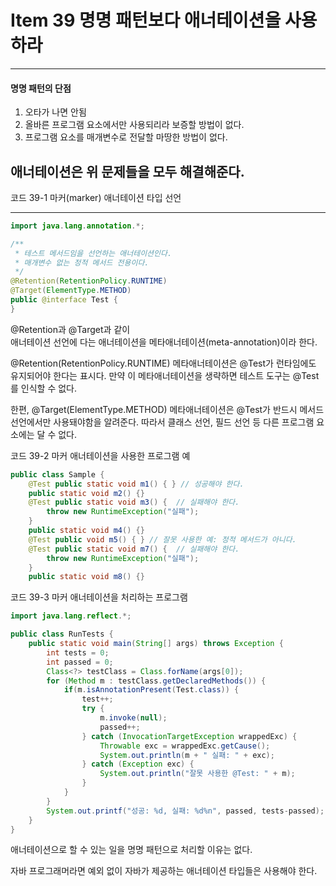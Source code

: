# Item 39 명명 패턴보다 애너테이션을 사용하라 

--------------------------------------------
#### 명명 패턴의 단점 
1. 오타가 나면 안됨
2. 올바른 프로그램 요소에서만 사용되리라 보증할 방법이 없다. 
3. 프로그램 요소를 매개변수로 전달할 마땅한 방법이 없다.


## 애너테이션은 위 문제들을 모두 해결해준다. 



코드 39-1 마커(marker) 애너테이션 타입 선언

<hr>

``` java
import java.lang.annotation.*;

/**
 * 테스트 메서드임을 선언하는 애너테이션인다. 
 * 매개변수 없는 정적 메서드 전용이다. 
 */
@Retention(RetentionPolicy.RUNTIME)
@Target(ElementType.METHOD)
public @interface Test {
}
```
@Retention과 @Target과 같이  
애너테이션 선언에 다는 애너테이션을 메타애너테이션(meta-annotation)이라 한다. 

@Retention(RetentionPolicy.RUNTIME) 메타애너테이션은 @Test가 런타임에도 유지되어야 한다는 표시다. 
만약 이 메타애너테이션을 생략하면 테스트 도구는 @Test를 인식할 수 없다. 

한편, @Target(ElementType.METHOD) 메타애너테이션은 @Test가 반드시 메서드 선언에서만 사용돼야함을 알려준다. 
따라서 클래스 선언, 필드 선언 등 다른 프로그램 요소에는 달 수 없다. 


코드 39-2 마커 애너테이션을 사용한 프로그램 예
``` java
public class Sample {
    @Test public static void m1() { } // 성공해야 한다.
    public static void m2() {}
    @Test public static void m3() {  // 실패해야 한다.
        throw new RuntimeException("실패");
    }
    public static void m4() {}
    @Test public void m5() { } // 잘못 사용한 예: 정적 메서드가 아니다.
    @Test public static void m7() {  // 실패해야 한다.
        throw new RuntimeException("실패");
    }
    public static void m8() {}
```

코드 39-3 마커 애너테이션을 처리하는 프로그램
``` java
import java.lang.reflect.*;

public class RunTests {
    public static void main(String[] args) throws Exception {
        int tests = 0;
        int passed = 0;
        Class<?> testClass = Class.forName(args[0]);
        for (Method m : testClass.getDeclaredMethods()) {
            if(m.isAnnotationPresent(Test.class)) {
                test++;
                try {
                    m.invoke(null);
                    passed++;
                } catch (InvocationTargetException wrappedExc) {
                    Throwable exc = wrappedExc.getCause();
                    System.out.println(m + " 실패: " + exc);
                } catch (Exception exc) {
                    System.out.println("잘못 사용한 @Test: " + m);
                }
            }
        }
        System.out.printf("성공: %d, 실패: %d%n", passed, tests-passed);
    }
}
```




애너테이션으로 할 수 있는 일을 명명 패턴으로 처리할 이유는 없다. 

자바 프로그래머라면 예외 없이 자바가 제공하는 애너테이션 타입들은 사용해야 한다. 